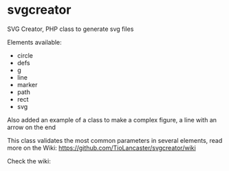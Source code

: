 svgcreator
==========

SVG Creator, PHP class to generate svg files

Elements available:

- circle
- defs
- g
- line
- marker
- path
- rect
- svg


Also added an example of a class to make a complex figure, a line with an arrow on the end

This class validates the most common parameters in several elements, read more on the Wiki: https://github.com/TioLancaster/svgcreator/wiki

Check the wiki: 